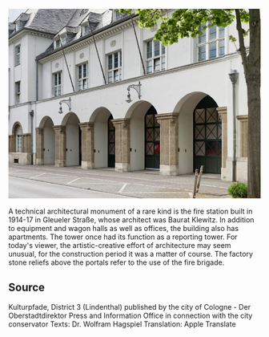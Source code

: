 ![](./images/05315000-b03-t05/p5.8.jpg)

A technical architectural monument of a rare kind is the fire station built in 1914-17 in Gleueler Straße, whose architect was Baurat Klewitz. In addition to equipment and wagon halls as well as offices, the building also has apartments. The tower once had its function as a reporting tower. For today's viewer, the artistic-creative effort of architecture may seem unusual, for the construction period it was a matter of course. The factory stone reliefs above the portals refer to the use of the fire brigade.

## Source

Kulturpfade, District 3 (Lindenthal)
published by the city of Cologne - Der Oberstadtdirektor
Press and Information Office in connection with the city conservator
Texts: Dr. Wolfram Hagspiel
Translation: Apple Translate